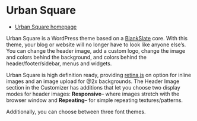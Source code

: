 # Urban Square

* [Urban Square homepage](https://www.jasong-designs.com/2015/03/04/urban-square/)

Urban Square is a WordPress theme based on a [BlankSlate](https://wordpress.org/themes/blankslate/) core. With this theme, your blog or website will no longer have to look like anyone else’s. You can change the header image, add a custom logo, change the image and colors behind the background, and colors behind the header/footer/sidebar, menus and widgets.

Urban Square is high definition ready, providing [retina.js](https://github.com/strues/retinajs) on option for inline images and an image upload for @2x backgrounds. The Header Image section in the Customizer has additions that let you choose two display modes for header images: **Responsive**– where images stretch with the browser window and **Repeating**– for simple repeating textures/patterns.

Additionally, you can choose between three font themes.
